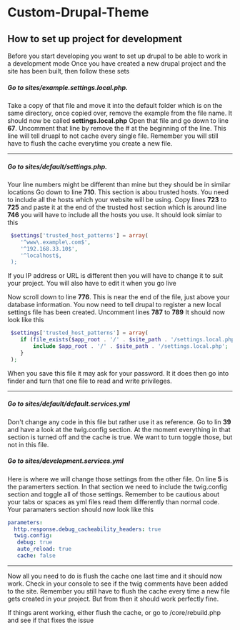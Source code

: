 # Custom-Drupal-Theme

## How to set up project for development


Before you start developing you want to set up drupal to be able to work in a development mode
Once you have created a new drupal project and the site has been built, then follow these sets

##### Go to sites/example.settings.local.php.
Take a copy of that file and move it into the default folder which is on the same directory, once copied over, remove the example from the file name. It should now be called **settings.local.php**
Open that file and go down to line **67**. Uncomment that line by remove the # at the beginning of the line.
This line will tell druapl to not cache every single file.
Remember you will still have to flush the cache everytime you create a new file.

---
##### Go to sites/default/settings.php.
Your line numbers might be different than mine but they should be in similar locations
Go down to line **710**. This section is abou trusted hosts. You need to include all the hosts which your website will be using.
Copy lines **723** to **725** and paste it at the end of the trusted host section which is around line **746** you will have to include all the hosts you use. It should look simiar to this
```php
 $settings['trusted_host_patterns'] = array(
    '^www\.example\.com$',
    '^192.168.33.10$',
    '^localhost$,
 );
```
If you IP address or URL is different then you will have to change it to suit your project. You will also have to edit it when you go live

Now scroll down to line **776**. This is near the end of the file, just above your database information.
You now need to tell drupal to register a new local settings file has been created.
Uncomment lines **787** to **789**
It should now look like this
```php
 $settings['trusted_host_patterns'] = array(
    if (file_exists($app_root . '/' . $site_path . '/settings.local.php')) {
        include $app_root . '/' . $site_path . '/settings.local.php';
    }
 );
```

When you save this file it may ask for your password. It it does then go into finder and turn that one file to read and write privileges.

---
##### Go to sites/default/default.services.yml
Don't change any code in this file but rather use it as reference. Go to lin **39** and have a look at the twig.config section. At the moment everything in that section is turned off and the cache is true. We want to turn toggle those, but not in this file.
##### Go to sites/development.services.yml
Here is where we will change those settings from the other file. On line **5** is the paramerters section. In that section we need to include the twig.config section and toggle all of those settings. Remember to be cautious about your tabs or spaces as yml files read them differently than normal code.
Your paramaters section should now look like this
```yml
parameters:
  http.response.debug_cacheability_headers: true
  twig.config:
   debug: true
   auto_reload: true
   cache: false
```
---

Now all you need to do is flush the cache one last time and it should now work.
Check in your console to see if the twig comments have been added to the site.
Remember you still have to flush the cache every time a new file gets created in your project. But from then it should work perfectly fine.

If things arent working, either flush the cache, or go to /core/rebuild.php and see if that fixes the issue
